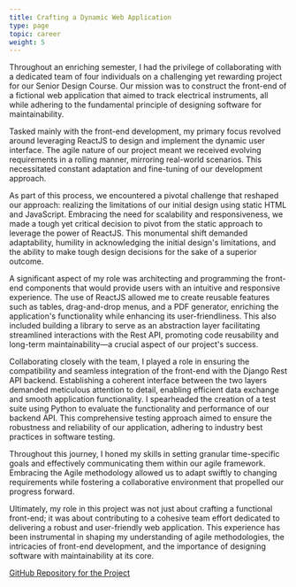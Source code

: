 ```yaml
---
title: Crafting a Dynamic Web Application
type: page
topic: career
weight: 5
---
```


Throughout an enriching semester, I had the privilege of collaborating with a dedicated team of four individuals on a challenging yet rewarding project for our Senior Design Course. Our mission was to construct the front-end of a fictional web application that aimed to track electrical instruments, all while adhering to the fundamental principle of designing software for maintainability.

Tasked mainly with the front-end development, my primary focus revolved around leveraging ReactJS to design and implement the dynamic user interface. The agile nature of our project meant we received evolving requirements in a rolling manner, mirroring real-world scenarios. This necessitated constant adaptation and fine-tuning of our development approach.

As part of this process, we encountered a pivotal challenge that reshaped our approach: realizing the limitations of our initial design using static HTML and JavaScript. Embracing the need for scalability and responsiveness, we made a tough yet critical decision to pivot from the static approach to leverage the power of ReactJS. This monumental shift demanded adaptability, humility in acknowledging the initial design's limitations, and the ability to make tough design decisions for the sake of a superior outcome.

A significant aspect of my role was architecting and programming the front-end components that would provide users with an intuitive and responsive experience. The use of ReactJS allowed me to create reusable features such as tables, drag-and-drop menus, and a PDF generator, enriching the application's functionality while enhancing its user-friendliness. This also included building a library to serve as an abstraction layer facilitating streamlined interactions with the Rest API, promoting code reusability and long-term maintainability—a crucial aspect of our project's success.

Collaborating closely with the team, I played a role in ensuring the compatibility and seamless integration of the front-end with the Django Rest API backend. Establishing a coherent interface between the two layers demanded meticulous attention to detail, enabling efficient data exchange and smooth application functionality. I spearheaded the creation of a test suite using Python to evaluate the functionality and performance of our backend API. This comprehensive testing approach aimed to ensure the robustness and reliability of our application, adhering to industry best practices in software testing.

Throughout this journey, I honed my skills in setting granular time-specific goals and effectively communicating them within our agile framework. Embracing the Agile methodology allowed us to adapt swiftly to changing requirements while fostering a collaborative environment that propelled our progress forward.

Ultimately, my role in this project was not just about crafting a functional front-end; it was about contributing to a cohesive team effort dedicated to delivering a robust and user-friendly web application. This experience has been instrumental in shaping my understanding of agile methodologies, the intricacies of front-end development, and the importance of designing software with maintainability at its core.

[GitHub Repository for the Project](https://github.com/ECE458FiveGuys/FiveGuysFront)